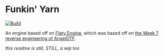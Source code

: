 # Funkin' Yarn
[![Build](https://github.com/CharlesCatYT/Funkin-Yarn/actions/workflows/build.yml/badge.svg)](https://github.com/CharlesCatYT/Funkin-Yarn/actions/workflows/build.yml)

An engine based off on [Flaty Engine](https://github.com/Stilic/FNF-FlatyEngine), which was based off on [the Week 7 reverse engineering of AngelDTF](https://github.com/AngelDTF/FNF-NewgroundsPort).

_this readme is still, STILL, a wip too_
